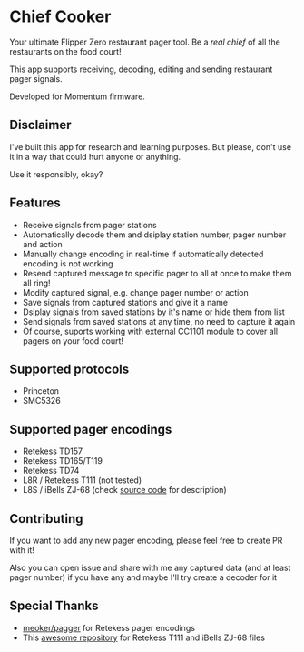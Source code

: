 # Chief Cooker
Your ultimate Flipper Zero restaurant pager tool. Be a _real chief_ of all the restaurants on the food court!

This app supports receiving, decoding, editing and sending restaurant pager signals. 

Developed for Momentum firmware. 

## Disclaimer
I've built this app for research and learning purposes. But please, don't use it in a way that could hurt anyone or anything.

Use it responsibly, okay?

## Features
- Receive signals from pager stations
- Automatically decode them and dsiplay station number, pager number and action
- Manually change encoding in real-time if automatically detected encoding is not working
- Resend captured message to specific pager to all at once to make them all ring!
- Modify captured signal, e.g. change pager number or action
- Save signals from captured stations and give it a name
- Dsiplay signals from saved stations by it's name or hide them from list
- Send signals from saved stations at any time, no need to capture it again
- Of course, suports working with external CC1101 module to cover all pagers on your food court! 

## Supported protocols
- Princeton
- SMC5326

## Supported pager encodings
- Retekess TD157
- Retekess TD165/T119
- Retekess TD74
- L8R / Retekess T111 (not tested)
- L8S / iBells ZJ-68 (check [source code](app/pager/decoder/L8SDecoder.hpp#L8) for description)

## Contributing
If you want to add any new pager encoding, please feel free to create PR with it!

Also you can open issue and share with me any captured data (and at least pager number) if you have any and maybe I'll try create a decoder for it

## Special Thanks
- [meoker/pagger](https://github.com/meoker/pagger) for Retekess pager encodings
- This [awesome repository](https://dev.xcjs.com/r0073dl053r/flipper-playground/-/tree/main/Sub-GHz/Restaurant_Pagers?ref_type=heads) for Retekess T111 and iBells ZJ-68 files
